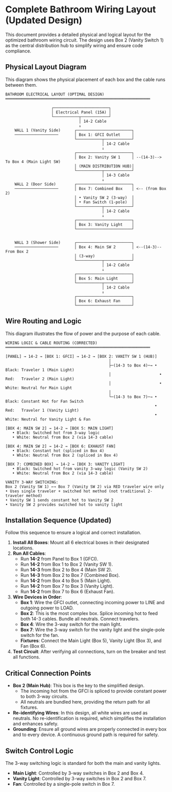 # Complete Bathroom Wiring Layout (Updated Design)

This document provides a detailed physical and logical layout for the optimized bathroom wiring circuit. The design uses Box 2 (Vanity Switch 1) as the central distribution hub to simplify wiring and ensure code compliance.

## Physical Layout Diagram

This diagram shows the physical placement of each box and the cable runs between them.

```text
BATHROOM ELECTRICAL LAYOUT (OPTIMAL DESIGN)
═══════════════════════════════════════════════════════════════

                    ┌────────────────────────┐
                    │ Electrical Panel (15A) │
                    └───────────┬────────────┘
                                │ 14-2 Cable
                                ↓
    WALL 1 (Vanity Side)      ┌────────────────────────┐
    ───────────────────       │ Box 1: GFCI Outlet     │
                              └───────────┬────────────┘
                                          │ 14-2 Cable
                                          ↓
                              ┌────────────────────────┐
                              │ Box 2: Vanity SW 1     │ --(14-3)--> To Box 4 (Main Light SW)
                              │ (MAIN DISTRIBUTION HUB)│
                              └───────────┬────────────┘
                                          │ 14-3 Cable
                                          ↓
    WALL 2 (Door Side)        ┌────────────────────────┐
    ───────────────────       │ Box 7: Combined Box    │ <-- (from Box 2)
                              │ • Vanity SW 2 (3-way)  │
                              │ • Fan Switch (1-pole)  │
                              └───────────┬────────────┘
                                          │ 14-2 Cable
                                          ↓
                              ┌────────────────────────┐
                              │ Box 3: Vanity Light    │
                              └────────────────────────┘


    WALL 3 (Shower Side)      ┌────────────────────────┐
    ───────────────────       │ Box 4: Main SW 2       │ <--(14-3)-- From Box 2
                              │ (3-way)                │
                              └───────────┬────────────┘
                                          │ 14-2 Cable
                                          ↓
                              ┌────────────────────────┐
                              │ Box 5: Main Light      │
                              └───────────┬────────────┘
                                          │ 14-2 Cable
                                          ↓
                              ┌────────────────────────┐
                              │ Box 6: Exhaust Fan     │
                              └────────────────────────┘
```

## Wire Routing and Logic

This diagram illustrates the flow of power and the purpose of each cable.

```text
WIRING LOGIC & CABLE ROUTING (CORRECTED)
═══════════════════════════════════════════════════════════════

[PANEL] → 14-2 → [BOX 1: GFCI] → 14-2 → [BOX 2: VANITY SW 1 (HUB)]
                                             │
                                             ├─(14-3 to Box 4)─→ • Black: Traveler 1 (Main Light)
                                             │                     • Red:   Traveler 2 (Main Light)
                                             │                     • White: Neutral for Main Light
                                             │
                                             └─(14-3 to Box 7)─→ • Black: Constant Hot for Fan Switch
                                                                 • Red:   Traveler 1 (Vanity Light)
                                                                 • White: Neutral for Vanity Light & Fan

[BOX 4: MAIN SW 2] → 14-2 → [BOX 5: MAIN LIGHT]
   • Black: Switched hot from 3-way logic
   • White: Neutral from Box 2 (via 14-3 cable)

[BOX 4: MAIN SW 2] → 14-2 → [BOX 6: EXHAUST FAN]
   • Black: Constant hot (spliced in Box 4)
   • White: Neutral from Box 2 (spliced in Box 4)

[BOX 7: COMBINED BOX] → 14-2 → [BOX 3: VANITY LIGHT]
   • Black: Switched hot from vanity 3-way logic (Vanity SW 2)
   • White: Neutral from Box 2 (via 14-3 cable)

VANITY 3-WAY SWITCHING:
Box 2 (Vanity SW 1) ←→ Box 7 (Vanity SW 2) via RED traveler wire only
• Uses single traveler + switched hot method (not traditional 2-traveler method)
• Vanity SW 1 sends constant hot to Vanity SW 2
• Vanity SW 2 provides switched hot to vanity light
```

## Installation Sequence (Updated)

Follow this sequence to ensure a logical and correct installation.

1.  **Install All Boxes**: Mount all 6 electrical boxes in their designated locations.
2.  **Run All Cables**:
    *   Run **14-2** from Panel to Box 1 (GFCI).
    *   Run **14-2** from Box 1 to Box 2 (Vanity SW 1).
    *   Run **14-3** from Box 2 to Box 4 (Main SW 2).
    *   Run **14-3** from Box 2 to Box 7 (Combined Box).
    *   Run **14-2** from Box 4 to Box 5 (Main Light).
    *   Run **14-2** from Box 7 to Box 3 (Vanity Light).
    *   Run **14-2** from Box 7 to Box 6 (Exhaust Fan).
3.  **Wire Devices in Order**:
    *   **Box 1**: Wire the GFCI outlet, connecting incoming power to LINE and outgoing power to LOAD.
    *   **Box 2**: This is the most complex box. Splice incoming hot to feed both 14-3 cables. Bundle all neutrals. Connect travelers.
    *   **Box 4**: Wire the 3-way switch for the main light.
    *   **Box 7**: Wire the 3-way switch for the vanity light and the single-pole switch for the fan.
    *   **Fixtures**: Connect the Main Light (Box 5), Vanity Light (Box 3), and Fan (Box 6).
4.  **Test Circuit**: After verifying all connections, turn on the breaker and test all functions.

## Critical Connection Points

-   **Box 2 (Main Hub)**: This box is the key to the simplified design.
    -   The incoming hot from the GFCI is spliced to provide constant power to both 3-way circuits.
    -   All neutrals are bundled here, providing the return path for all fixtures.
-   **Re-identifying Wires**: In this design, all white wires are used as neutrals. No re-identification is required, which simplifies the installation and enhances safety.
-   **Grounding**: Ensure all ground wires are properly connected in every box and to every device. A continuous ground path is required for safety.

## Switch Control Logic

The 3-way switching logic is standard for both the main and vanity lights.

-   **Main Light**: Controlled by 3-way switches in Box 2 and Box 4.
-   **Vanity Light**: Controlled by 3-way switches in Box 2 and Box 7.
-   **Fan**: Controlled by a single-pole switch in Box 7.
